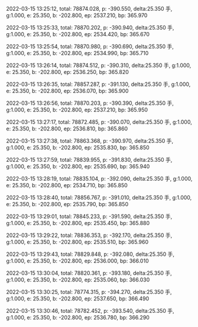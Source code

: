2022-03-15 13:25:12, total: 78874.028, p: -390.550, delta:25.350 手, g:1.000, e: 25.350, b: -202.800, ep: 2537.210, bp: 365.970

2022-03-15 13:25:33, total: 78870.202, p: -390.940, delta:25.350 手, g:1.000, e: 25.350, b: -202.800, ep: 2534.420, bp: 365.670

2022-03-15 13:25:54, total: 78870.980, p: -390.690, delta:25.350 手, g:1.000, e: 25.350, b: -202.800, ep: 2534.990, bp: 365.710

2022-03-15 13:26:14, total: 78874.512, p: -390.310, delta:25.350 手, g:1.000, e: 25.350, b: -202.800, ep: 2536.250, bp: 365.820

2022-03-15 13:26:35, total: 78857.287, p: -391.130, delta:25.350 手, g:1.000, e: 25.350, b: -202.800, ep: 2536.070, bp: 365.900

2022-03-15 13:26:56, total: 78870.203, p: -390.390, delta:25.350 手, g:1.000, e: 25.350, b: -202.800, ep: 2537.210, bp: 365.950

2022-03-15 13:27:17, total: 78872.485, p: -390.070, delta:25.350 手, g:1.000, e: 25.350, b: -202.800, ep: 2536.810, bp: 365.860

2022-03-15 13:27:38, total: 78863.368, p: -390.970, delta:25.350 手, g:1.000, e: 25.350, b: -202.800, ep: 2535.830, bp: 365.850

2022-03-15 13:27:59, total: 78839.955, p: -391.830, delta:25.350 手, g:1.000, e: 25.350, b: -202.800, ep: 2535.690, bp: 365.940

2022-03-15 13:28:19, total: 78835.104, p: -392.090, delta:25.350 手, g:1.000, e: 25.350, b: -202.800, ep: 2534.710, bp: 365.850

2022-03-15 13:28:40, total: 78856.767, p: -391.010, delta:25.350 手, g:1.000, e: 25.350, b: -202.800, ep: 2535.790, bp: 365.850

2022-03-15 13:29:01, total: 78845.233, p: -391.590, delta:25.350 手, g:1.000, e: 25.350, b: -202.800, ep: 2535.450, bp: 365.880

2022-03-15 13:29:22, total: 78836.353, p: -392.170, delta:25.350 手, g:1.000, e: 25.350, b: -202.800, ep: 2535.510, bp: 365.960

2022-03-15 13:29:43, total: 78829.848, p: -392.080, delta:25.350 手, g:1.000, e: 25.350, b: -202.800, ep: 2536.000, bp: 366.010

2022-03-15 13:30:04, total: 78820.361, p: -393.180, delta:25.350 手, g:1.000, e: 25.350, b: -202.800, ep: 2535.060, bp: 366.030

2022-03-15 13:30:25, total: 78774.315, p: -394.270, delta:25.350 手, g:1.000, e: 25.350, b: -202.800, ep: 2537.650, bp: 366.490

2022-03-15 13:30:46, total: 78782.452, p: -393.540, delta:25.350 手, g:1.000, e: 25.350, b: -202.800, ep: 2536.780, bp: 366.290